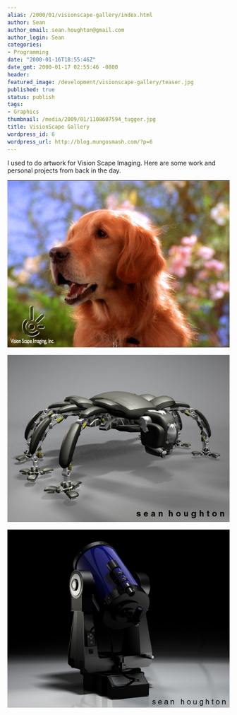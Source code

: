 ```yaml
---
alias: /2000/01/visionscape-gallery/index.html
author: Sean
author_email: sean.houghton@gmail.com
author_login: Sean
categories:
- Programming
date: "2000-01-16T18:55:46Z"
date_gmt: 2000-01-17 02:55:46 -0800
header:
featured_image: /development/visionscape-gallery/teaser.jpg
published: true
status: publish
tags:
- Graphics
thumbnail: /media/2009/01/1108607594_tugger.jpg
title: VisionScape Gallery
wordpress_id: 6
wordpress_url: http://blog.mungosmash.com/?p=6
---
```

I used to do artwork for Vision Scape Imaging.  Here are some work and personal projects from back in the day.

![](1108607594_tugger.jpg)

![](1108607744_anton.jpg)

![](1108607318_telescope.jpg)
